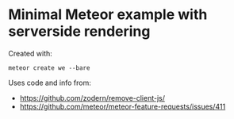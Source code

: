 # Minimal Meteor example with serverside rendering

Created with:
```
meteor create we --bare
```

Uses code and info from:
- https://github.com/zodern/remove-client-js/
- https://github.com/meteor/meteor-feature-requests/issues/411
